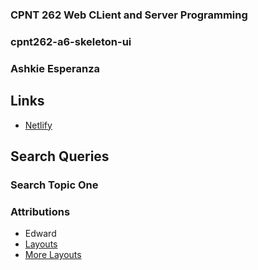 ### CPNT 262 Web CLient and Server Programming
### cpnt262-a6-skeleton-ui
### Ashkie Esperanza
## Links
- [Netlify](https://skeletonui.netlify.app/)
## Search Queries

### Search Topic One
### Attributions 
- Edward
- [Layouts](https://stackoverflow.com/questions/74517909/escape-root-layout-svelte-sveltekit)
- [More Layouts](https://github.com/lilyx13/skeletonUI-demo.git)